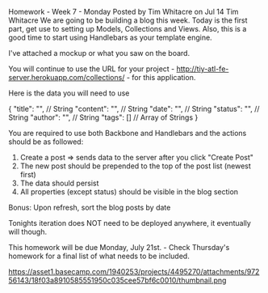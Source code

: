 Homework - Week 7 - Monday
Posted by Tim Whitacre on Jul 14
Tim Whitacre
We are going to be building a blog this week. Today is the first part, get use to setting up Models, Collections and Views. Also, this is a good time to start using Handlebars as your template engine.

I've attached a mockup or what you saw on the board.

You will continue to use the URL for your project - http://tiy-atl-fe-server.herokuapp.com/collections/ - for this application.

Here is the data you will need to use

{
  "title": "", // String
  "content": "", // String
  "date": "", // String
  "status": "", // String
  "author": "", // String
  "tags": [] // Array of Strings
}

You are required to use both Backbone and Handlebars and the actions should be as followed:

1. Create a post => sends data to the server after you click "Create Post"
2. The new post should be prepended to the top of the post list (newest first)
3. The data should persist
4. All properties (except status) should be visible in the blog section

Bonus: Upon refresh, sort the blog posts by date

Tonights iteration does NOT need to be deployed anywhere, it eventually will though.

This homework will be due Monday, July 21st. - Check Thursday's homework for a final list of what needs to be included.

https://asset1.basecamp.com/1940253/projects/4495270/attachments/97256143/18f03a8910585551950c035cee57bf6c0010/thumbnail.png
